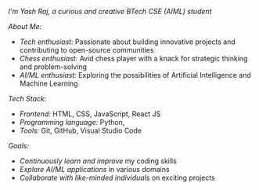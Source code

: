 *I'm Yash Raj, a curious and creative BTech CSE (AIML) student*

*About Me:*

- *Tech enthusiast:* Passionate about building innovative projects and contributing to open-source communities
- *Chess enthusiast:* Avid chess player with a knack for strategic thinking and problem-solving
- *AI/ML enthusiast:* Exploring the possibilities of Artificial Intelligence and Machine Learning

*Tech Stack:*

- *Frontend:* HTML, CSS, JavaScript, React JS
- *Programming language:* Python,
- *Tools:* Git, GitHub, Visual Studio Code


*Goals:*

- *Continuously learn and improve* my coding skills
- *Explore AI/ML applications* in various domains
- *Collaborate with like-minded individuals* on exciting projects

